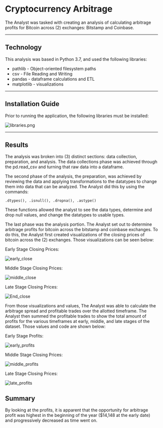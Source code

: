 # Cryptocurrency Arbitrage

The Analyst was tasked with creating an analysis of calculating arbitrage profits for Bitcoin across (2) exchanges: Bitstamp and Coinbase.

---

## Technology

This analysis was based in Python 3.7, and used the following libraries:
- pathlib - Object-oriented filesystem paths
- csv - File Reading and Writing
- pandas - dataframe calculations and ETL
- matplotlib - visualizations

---

## Installation Guide

Prior to running the application, the following libraries must be installed:

![libraries.png]()

---

## Results
The analysis was broken into (3) distinct sections: data collection, preparation, and analysis.  The data collections phase was achieved through the pd.read_csv and turning that raw data into a dataframe.

The second phase of the analysis, the preparation, was achieved by reviewing the data and applying transformations to the datatypes to change them into data that can be analyzed.  The Analyst did this by using the commands:

    .dtypes(), .isnull(), .dropna(), .astype()

These functions allowed the analyst to see the data types, determine and drop null values, and change the datatypes to usable types.

The last phase was the analysis portion.  The Analyst set out to determine arbitrage profits for bitcoin across the bitstamp and coinbase exchanges.  To do this, the Analyst first created visualizations of the closing prices of bitcoin across the (2) exchanges.  Those visualizations can be seen below:

Early Stage Closing Prices:

![early_close]()

Middle Stage Closing Prices:

![middle_close]()

Late Stage Closing Prices:

![End_close]()

From those visualizations and values, The Analyst was able to calculate the arbitrage spread and profitable trades over the allotted timeframe.  The Analyst then summed the profitable trades to show the total amount of profits for the various timeframes at early, middle, and late stages of the dataset.  Those values and code are shown below:

Early Stage Profits:

![early_profits]()

Middle Stage Closing Prices:

![middle_profits]()

Late Stage Closing Prices:

![late_profits]()

## Summary
By looking at the profits, it is apparent that the opportunity for arbitrage profit was highest in the beginning of the year ($14,148 at the early date) and progressively decreased as time went on.
